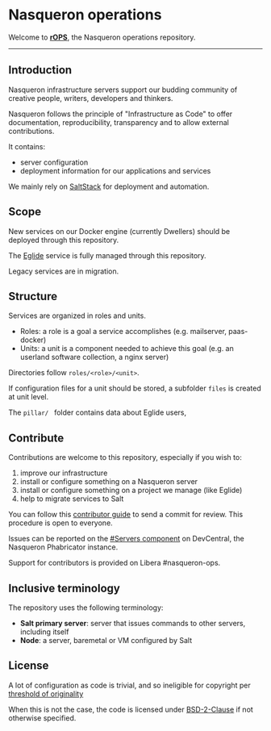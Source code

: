 Nasqueron operations
====================

Welcome to **[rOPS](https://devcentral.nasqueron.org/diffusion/OPS/)**,
the Nasqueron operations repository.

----------

Introduction
------------

Nasqueron infrastructure servers support our budding community
of creative people, writers, developers and thinkers.

Nasqueron follows the principle of "Infrastructure as Code"
to offer documentation, reproducibility, transparency and
to allow external contributions.

It contains:

 - server configuration
 - deployment information for our applications and services

We mainly rely on [SaltStack](https://docs.saltstack.com/en/latest/contents.html)
for deployment and automation.

Scope
-----

New services on our Docker engine (currently Dwellers) should be
deployed through this repository.

The [Eglide](http://www.eglide.org/) service is fully managed
through this repository.

Legacy services are in migration.

Structure
---------

Services are organized in roles and units.

* Roles: a role is a goal a service accomplishes (e.g. mailserver, paas-docker)
* Units: a unit is a component needed to achieve this goal
  (e.g. an userland software collection, a nginx server)

Directories follow `roles/<role>/<unit>`.

If configuration files for a unit should be stored,
a subfolder `files` is created at unit level.

The `pillar/ ` folder contains data about Eglide users,

Contribute
----------

Contributions are welcome to this repository, especially if you wish to:

 1. improve our infrastructure
 2. install or configure something on a Nasqueron server
 3. install or configure something on a project we manage (like Eglide)
 4. help to migrate services to Salt

You can follow this [contributor guide](https://agora.nasqueron.org/How%20to%20contribute%20code)
to send a commit for review. This procedure is open to everyone.

Issues can be reported on the [#Servers component](https://devcentral.nasqueron.org/tag/servers/)
on DevCentral, the Nasqueron Phabricator instance.

Support for contributors is provided on Libera #nasqueron-ops.

Inclusive terminology
---------------------

The repository uses the following terminology:

  - **Salt primary server**: server that issues commands to other servers, including itself
  - **Node**: a server, baremetal or VM configured by Salt

License
-------

A lot of configuration as code is trivial, and so ineligible for copyright per
[threshold of originality](https://en.wikipedia.org/wiki/Threshold_of_originality)

When this is not the case, the code is licensed under
[BSD-2-Clause](https://opensource.org/licenses/BSD-2-Clause)
if not otherwise specified.
